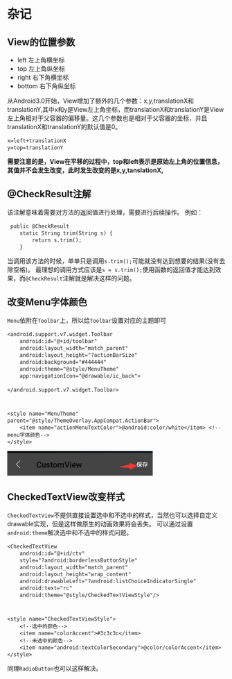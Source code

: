 
# 杂记
## View的位置参数
- left 左上角横坐标
- top 左上角纵坐标
- right 右下角横坐标
- bottom 右下角纵坐标

从Android3.0开始，View增加了额外的几个参数：x,y,translationX和translationY,其中x和y是View左上角坐标，而translationX和translationY是View左上角相对于父容器的偏移量。这几个参数也是相对于父容器的坐标，并且translationX和translationY的默认值是0。

	x=left+translationX
	y=top=translationY



**需要注意的是，View在平移的过程中，top和left表示是原始左上角的位置信息，其值并不会发生改变，此时发生改变的是x,y,tanslationX,**

## @CheckResult注解
该注解意味着需要对方法的返回值进行处理，需要进行后续操作。
例如：

	 public @CheckResult
	    static String trim(String s) {
	        return s.trim();
	    }

当调用该方法的时候，单单只是调用`s.trim();`可能就没有达到想要的结果(没有去除空格)。
最理想的调用方式应该是`s = s.trim();`使用函数的返回值才能达到效果，而`@CheckResult`注解就是解决这样的问题。


## 改变Menu字体颜色
`Menu`依附在`Toolbar`上，所以给`Toolbar`设置对应的主题即可

    <android.support.v7.widget.Toolbar
        android:id="@+id/toolbar"
        android:layout_width="match_parent"
        android:layout_height="?actionBarSize"
        android:background="#444444"
        android:theme="@style/MenuTheme"
        app:navigationIcon="@drawable/ic_back">

    </android.support.v7.widget.Toolbar>

#


    <style name="MenuTheme" parent="@style/ThemeOverlay.AppCompat.ActionBar">
        <item name="actionMenuTextColor">@android:color/white</item> <!--  menu字体颜色-->
    </style>


![](https://github.com/LoveqLRC/CustomView/blob/master/screenshot/menu_text_color.png)



## CheckedTextView改变样式
`CheckedTextView`不提供直接设置选中和不选中的样式，当然也可以选择自定义drawable实现，但是这样做原生的动画效果将会丢失。
可以通过设置 `android:theme`解决选中和不选中的样式问题。

    <CheckedTextView
        android:id="@+id/ctv"
        style="?android:borderlessButtonStyle"
        android:layout_width="match_parent"
        android:layout_height="wrap_content"
        android:drawableLeft="?android:listChoiceIndicatorSingle"
        android:text="rc"
        android:theme="@style/CheckedTextViewStyle"/>



#

    <style name="CheckedTextViewStyle">
        <!--选中的颜色-->
        <item name="colorAccent">#3c3c3c</item>
        <!--未选中的颜色-->
        <item name="android:textColorSecondary">@color/colorAccent</item>
    </style>



同理`RadioButton`也可以这样解决。

